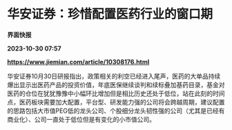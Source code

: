# 华安证券：珍惜配置医药行业的窗口期
**界面快报**

**2023-10-30 07:57**

**https://www.jiemian.com/article/10308176.html**

华安证券10月30日研报指出，政策相关的利空已经进入尾声，医药的大单品持续爆出显示出医药产品的投资价值，年底医保继续谈判和续标叠加基药目录，基金对医药的仓位在犹犹豫豫中小幅环比增加但是相比历史还处于低位，站在此刻的时间点，医药板块需要加大配置，平台型、研发能力强的公司将会跨越周期，建议配置的思路包括大市值PEG低的龙头公司、个股细分龙头韧性强的公司（尤其是已经有商业化）、公司一直处于低位但是有变化的小市值公司。